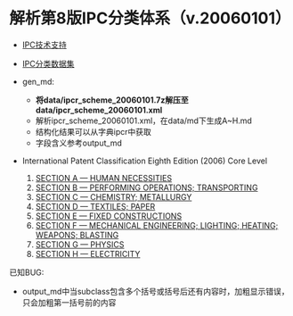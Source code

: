 # 解析第8版IPC分类体系（v.20060101）

+ [IPC技术支持](https://www.wipo.int/classifications/ipc/en/ITsupport/)
+ [IPC分类数据集](https://www.wipo.int/classifications/ipc/en/ITsupport/Categorization/dataset/index.html)

+ gen_md:
    + **将data/ipcr_scheme_20060101.7z解压至data/ipcr_scheme_20060101.xml**
    + 解析ipcr_scheme_20060101.xml，在data/md下生成A~H.md
    + 结构化结果可以从字典ipcr中获取
    + 字段含义参考output_md

+ International Patent Classification Eighth Edition (2006) Core Level
    1. [SECTION A — HUMAN NECESSITIES](/data/md/A.md)
    2. [SECTION B — PERFORMING OPERATIONS; TRANSPORTING](/data/md/B.md)
    3. [SECTION C — CHEMISTRY; METALLURGY](/data/md/C.md)
    4. [SECTION D — TEXTILES; PAPER](/data/md/D.md)
    5. [SECTION E — FIXED CONSTRUCTIONS](/data/md/E.md)
    6. [SECTION F — MECHANICAL ENGINEERING; LIGHTING; HEATING; WEAPONS; BLASTING](/data/md/F.md)
    7. [SECTION G — PHYSICS](/data/md/G.md)
    8. [SECTION H — ELECTRICITY](/data/md/H.md)

已知BUG:
- output_md中当subclass包含多个括号或括号后还有内容时，加粗显示错误，只会加粗第一括号前的内容
